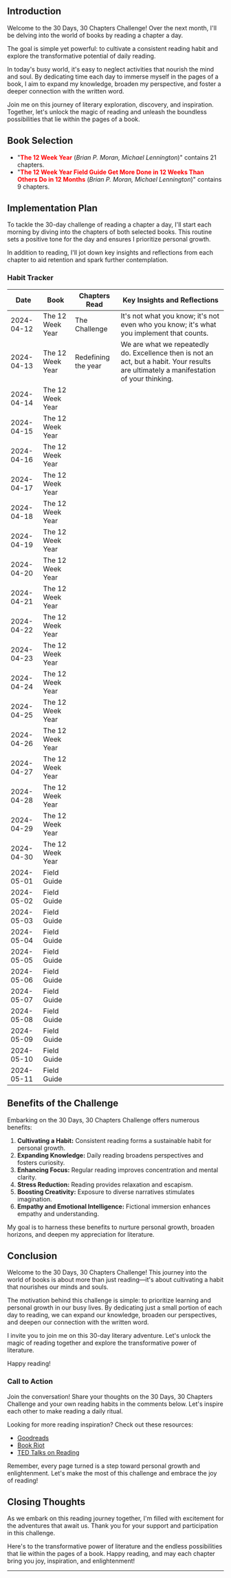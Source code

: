 ## Introduction

Welcome to the 30 Days, 30 Chapters Challenge! Over the next month, I'll be delving into the world of books by reading a chapter a day.

The goal is simple yet powerful: to cultivate a consistent reading habit and explore the transformative potential of daily reading.

In today's busy world, it's easy to neglect activities that nourish the mind and soul. By dedicating time each day to immerse myself in the pages of a book, I aim to expand my knowledge, broaden my perspective, and foster a deeper connection with the written word.

Join me on this journey of literary exploration, discovery, and inspiration. Together, let's unlock the magic of reading and unleash the boundless possibilities that lie within the pages of a book.

## Book Selection
- "**<span style="color:#ff0000">The 12 Week Year** (*Brian P. Moran, Michael Lennington*)</span>" contains 21 chapters.
- "**<span style="color:#ff0000">The 12 Week Year Field Guide Get More Done in 12 Weeks Than Others Do in 12 Months** (*Brian P. Moran, Michael Lennington*)</span>" contains 9 chapters.

## Implementation Plan

To tackle the 30-day challenge of reading a chapter a day, I'll start each morning by diving into the chapters of both selected books. This routine sets a positive tone for the day and ensures I prioritize personal growth.

In addition to reading, I'll jot down key insights and reflections from each chapter to aid retention and spark further contemplation.
### Habit Tracker

| Date       | Book             | Chapters Read       | Key Insights and Reflections                                                                                                            |
| ---------- | ---------------- | ------------------- | --------------------------------------------------------------------------------------------------------------------------------------- |
| 2024-04-12 | The 12 Week Year | The Challenge       | It's not what you know; it's not even who you know; it's what you implement that counts.                                                |
| 2024-04-13 | The 12 Week Year | Redefining the year | We are what we repeatedly do. Excellence then is not an act, but a habit. Your results are ultimately a manifestation of your thinking. |
| 2024-04-14 | The 12 Week Year |                     |                                                                                                                                         |
| 2024-04-15 | The 12 Week Year |                     |                                                                                                                                         |
| 2024-04-16 | The 12 Week Year |                     |                                                                                                                                         |
| 2024-04-17 | The 12 Week Year |                     |                                                                                                                                         |
| 2024-04-18 | The 12 Week Year |                     |                                                                                                                                         |
| 2024-04-19 | The 12 Week Year |                     |                                                                                                                                         |
| 2024-04-20 | The 12 Week Year |                     |                                                                                                                                         |
| 2024-04-21 | The 12 Week Year |                     |                                                                                                                                         |
| 2024-04-22 | The 12 Week Year |                     |                                                                                                                                         |
| 2024-04-23 | The 12 Week Year |                     |                                                                                                                                         |
| 2024-04-24 | The 12 Week Year |                     |                                                                                                                                         |
| 2024-04-25 | The 12 Week Year |                     |                                                                                                                                         |
| 2024-04-26 | The 12 Week Year |                     |                                                                                                                                         |
| 2024-04-27 | The 12 Week Year |                     |                                                                                                                                         |
| 2024-04-28 | The 12 Week Year |                     |                                                                                                                                         |
| 2024-04-29 | The 12 Week Year |                     |                                                                                                                                         |
| 2024-04-30 | The 12 Week Year |                     |                                                                                                                                         |
| 2024-05-01 | Field Guide      |                     |                                                                                                                                         |
| 2024-05-02 | Field Guide      |                     |                                                                                                                                         |
| 2024-05-03 | Field Guide      |                     |                                                                                                                                         |
| 2024-05-04 | Field Guide      |                     |                                                                                                                                         |
| 2024-05-05 | Field Guide      |                     |                                                                                                                                         |
| 2024-05-06 | Field Guide      |                     |                                                                                                                                         |
| 2024-05-07 | Field Guide      |                     |                                                                                                                                         |
| 2024-05-08 | Field Guide      |                     |                                                                                                                                         |
| 2024-05-09 | Field Guide      |                     |                                                                                                                                         |
| 2024-05-10 | Field Guide      |                     |                                                                                                                                         |
| 2024-05-11 | Field Guide      |                     |                                                                                                                                         |
## Benefits of the Challenge

Embarking on the 30 Days, 30 Chapters Challenge offers numerous benefits:
1. **Cultivating a Habit:** Consistent reading forms a sustainable habit for personal growth.
2. **Expanding Knowledge:** Daily reading broadens perspectives and fosters curiosity.
3. **Enhancing Focus:** Regular reading improves concentration and mental clarity.
4. **Stress Reduction:** Reading provides relaxation and escapism.
5. **Boosting Creativity:** Exposure to diverse narratives stimulates imagination.
6. **Empathy and Emotional Intelligence:** Fictional immersion enhances empathy and understanding.

My goal is to harness these benefits to nurture personal growth, broaden horizons, and deepen my appreciation for literature.
## Conclusion

Welcome to the 30 Days, 30 Chapters Challenge! This journey into the world of books is about more than just reading—it's about cultivating a habit that nourishes our minds and souls.

The motivation behind this challenge is simple: to prioritize learning and personal growth in our busy lives. By dedicating just a small portion of each day to reading, we can expand our knowledge, broaden our perspectives, and deepen our connection with the written word.

I invite you to join me on this 30-day literary adventure. Let's unlock the magic of reading together and explore the transformative power of literature.

Happy reading!
### Call to Action

Join the conversation! Share your thoughts on the 30 Days, 30 Chapters Challenge and your own reading habits in the comments below. Let's inspire each other to make reading a daily ritual.

Looking for more reading inspiration? Check out these resources:
- [Goodreads](https://www.goodreads.com/user/show/160382263-pranaydeep)
- [Book Riot](https://bookriot.com/)
- [TED Talks on Reading](https://www.ted.com/topics/books)

Remember, every page turned is a step toward personal growth and enlightenment. Let's make the most of this challenge and embrace the joy of reading!
## Closing Thoughts

As we embark on this reading journey together, I'm filled with excitement for the adventures that await us. Thank you for your support and participation in this challenge.

Here's to the transformative power of literature and the endless possibilities that lie within the pages of a book. Happy reading, and may each chapter bring you joy, inspiration, and enlightenment!

---

